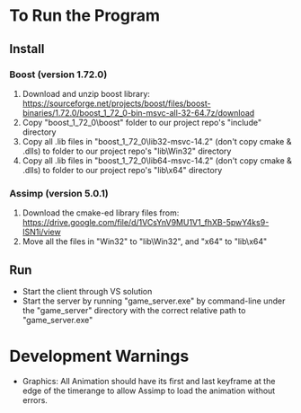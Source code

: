 # To Run the Program

## Install 

### Boost (version 1.72.0)
1. Download and unzip boost library: https://sourceforge.net/projects/boost/files/boost-binaries/1.72.0/boost_1_72_0-bin-msvc-all-32-64.7z/download
2. Copy "boost_1_72_0\boost" folder to our project repo's "include" directory
3. Copy all .lib files in "boost_1_72_0\lib32-msvc-14.2" (don't copy cmake & .dlls) to folder to our project repo's "lib\Win32" directory
4. Copy all .lib files in "boost_1_72_0\lib64-msvc-14.2" (don't copy cmake & .dlls) to folder to our project repo's "lib\x64" directory

### Assimp (version 5.0.1)
1. Download the cmake-ed library files from: https://drive.google.com/file/d/1VCsYnV9MU1V1_fhXB-5pwY4ks9-lSN1i/view
2. Move all the files in "Win32\" to "lib\Win32\", and "x64\" to "lib\x64\"

## Run
- Start the client through VS solution
- Start the server by running "game_server.exe" by command-line under the "game_server" directory with the correct relative path to "game_server.exe"

# Development Warnings
- Graphics: All Animation should have its first and last keyframe at the edge of the timerange to allow Assimp to load the animation without errors.
